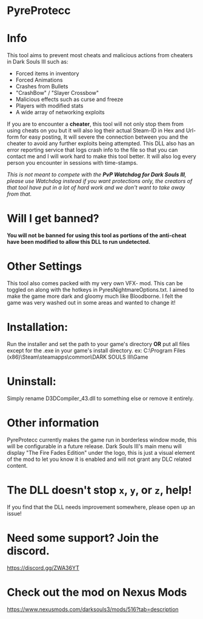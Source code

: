 # PyreProtecc
# Info
This tool aims to prevent most cheats and malicious actions from cheaters in Dark Souls III such as:
- Forced items in inventory
- Forced Animations
- Crashes from Bullets
- "CrashBow" / "Slayer Crossbow"
- Malicious effects such as curse and freeze
- Players with modified stats
- A wide array of networking exploits

If you are to encounter a **cheater**, this tool will not only stop them from using cheats on you but it will also log their actual Steam-ID in Hex and Url-form for easy posting, It will severe the connection between you and the cheater to avoid any further exploits being attempted. This DLL also has an error reporting service that logs crash info to the file so that you can contact me and I will work hard to make this tool better. It will also log every person you encounter in sessions with time-stamps.

_This is not meant to compete with the **PvP Watchdog for Dark Souls III**, please use Watchdog instead if you want protections only, the creators of that tool have put in a lot of hard work and we don't want to take away from that._

# Will I get banned?
**You will not be banned for using this tool as portions of the anti-cheat have been modified to allow this DLL to run undetected.** 

# Other Settings
This tool also comes packed with my very own VFX- mod. This can be toggled on along with the hotkeys in PyresNightmareOptions.txt. I aimed to make the game more dark and gloomy much like Bloodborne. I felt the game was very washed out in some areas and wanted to change it!

# Installation:
Run the installer and set the path to your game's directory **OR** put all files except for the .exe in your game's install directory. ex: C:\Program Files (x86)\Steam\steamapps\common\DARK SOULS III\Game

# **Uninstall:** 
Simply rename D3DCompiler_43.dll to something else or remove it entirely.

# Other information
PyreProtecc currently makes the game run in borderless window mode, this will be configurable in a future release. Dark Souls III's main menu will display "The Fire Fades Edition" under the logo, this is just a visual element of the mod to let you know it is enabled and will not grant any DLC related content. 

# The DLL doesn't stop `x`, `y`, or `z`, help!
If you find that the DLL needs improvement somewhere, please open up an issue!

# Need some support? Join the discord.
https://discord.gg/ZWA36YT

# Check out the mod on Nexus Mods
https://www.nexusmods.com/darksouls3/mods/516?tab=description

